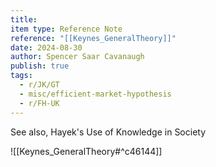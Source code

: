 ```yaml
---
title: 
item type: Reference Note
reference: "[[Keynes_GeneralTheory]]"
date: 2024-08-30
author: Spencer Saar Cavanaugh
publish: true
tags:
  - r/JK/GT
  - misc/efficient-market-hypothesis
  - r/FH-UK
---
```

See also, Hayek's Use of Knowledge in Society

![[Keynes_GeneralTheory#^c46144]]